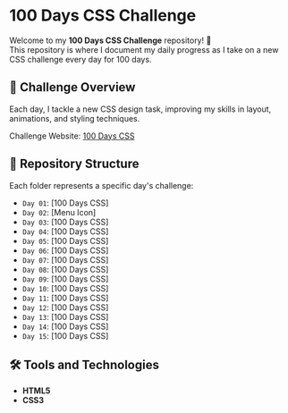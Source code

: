 # 100 Days CSS Challenge

Welcome to my **100 Days CSS Challenge** repository! 🌟  
This repository is where I document my daily progress as I take on a new CSS challenge every day for 100 days.  

## 🚀 Challenge Overview  
Each day, I tackle a new CSS design task, improving my skills in layout, animations, and styling techniques.

Challenge Website: [100 Days CSS](https://100dayscss.com)  

## 📁 Repository Structure  
Each folder represents a specific day's challenge:  
- `Day 01`: [100 Days CSS]
- `Day 02`: [Menu Icon]
- `Day 03`: [100 Days CSS]
- `Day 04`: [100 Days CSS]
- `Day 05`: [100 Days CSS]
- `Day 06`: [100 Days CSS]
- `Day 07`: [100 Days CSS]
- `Day 08`: [100 Days CSS]
- `Day 09`: [100 Days CSS]
- `Day 10`: [100 Days CSS]
- `Day 11`: [100 Days CSS]
- `Day 12`: [100 Days CSS]
- `Day 13`: [100 Days CSS]
- `Day 14`: [100 Days CSS]
- `Day 15`: [100 Days CSS]


## 🛠️ Tools and Technologies  
- **HTML5**  
- **CSS3**  

